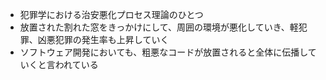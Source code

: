 - 犯罪学における治安悪化プロセス理論のひとつ
- 放置された割れた窓をきっかけにして、周囲の環境が悪化していき、軽犯罪、凶悪犯罪の発生率も上昇していく
- ソフトウェア開発においても、粗悪なコードが放置されると全体に伝播していくと言われている